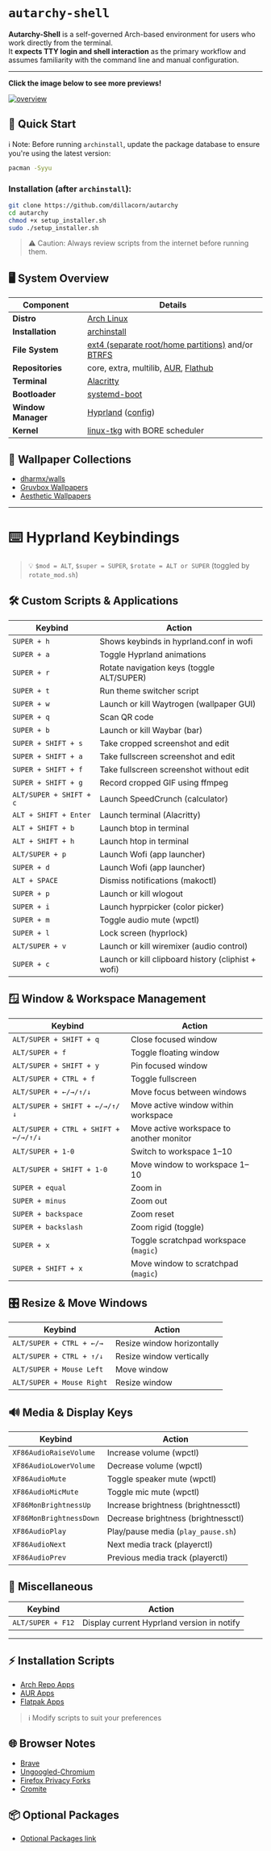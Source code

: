 # `autarchy-shell`

**Autarchy-Shell** is a self-governed Arch-based environment for users who work directly from the terminal.  
It **expects TTY login and shell interaction** as the primary workflow and assumes familiarity with the command line and manual configuration.

---

**Click the image below to see more previews!**

[![overview](https://github.com/dillacorn/autarchy/raw/main/previews/overview.png)](https://github.com/dillacorn/autarchy/tree/main/previews.md)

## 🚀 Quick Start
ℹ️ Note: Before running `archinstall`, update the package database to ensure you're using the latest version:
```bash
pacman -Syyu
```

### Installation (after `archinstall`):
```bash
git clone https://github.com/dillacorn/autarchy
cd autarchy
chmod +x setup_installer.sh
sudo ./setup_installer.sh
```
> ⚠️ Caution: Always review scripts from the internet before running them.

## 🖥️ System Overview

| Component          | Details |
|--------------------|---------|
| **Distro**         | [Arch Linux](https://archlinux.org/) |
| **Installation**   | [archinstall](https://github.com/archlinux/archinstall) |
| **File System**    | [ext4 (separate root/home partitions)](https://man.archlinux.org/man/ext4.5.en) and/or [BTRFS](https://wiki.archlinux.org/title/Btrfs) |
| **Repositories**   | core, extra, multilib, [AUR](https://aur.archlinux.org/), [Flathub](https://flathub.org/) |
| **Terminal**       | [Alacritty](https://github.com/alacritty/alacritty) |
| **Bootloader**     | [systemd-boot](https://man.archlinux.org/man/systemd-boot.7) |
| **Window Manager** | [Hyprland](https://github.com/hyprwm/Hyprland) ([config](https://github.com/dillacorn/autarchy/tree/main/config/hypr)) |
| **Kernel**         | [linux-tkg](https://github.com/Frogging-Family/linux-tkg) with BORE scheduler |

## 🎨 Wallpaper Collections
- [dharmx/walls](https://github.com/dharmx/walls)
- [Gruvbox Wallpapers](https://github.com/AngelJumbo/gruvbox-wallpapers)
- [Aesthetic Wallpapers](https://github.com/D3Ext/aesthetic-wallpapers)

---

# ⌨️ Hyprland Keybindings

> 💡 `$mod = ALT`, `$super = SUPER`, `$rotate = ALT or SUPER` (toggled by `rotate_mod.sh`)

## 🛠️ Custom Scripts & Applications
| Keybind                 | Action                                                  |
|-------------------------|---------------------------------------------------------|
| `SUPER + h`             | Shows keybinds in hyprland.conf in wofi                 |
| `SUPER + a`             | Toggle Hyprland animations                              |
| `SUPER + r`             | Rotate navigation keys (toggle ALT/SUPER)               |
| `SUPER + t`             | Run theme switcher script                               |
| `SUPER + w`             | Launch or kill Waytrogen (wallpaper GUI)                |
| `SUPER + q`             | Scan QR code                                            |
| `SUPER + b`             | Launch or kill Waybar (bar)                             |
| `SUPER + SHIFT + s`     | Take cropped screenshot and edit                        |
| `SUPER + SHIFT + a`     | Take fullscreen screenshot and edit                     |
| `SUPER + SHIFT + f`     | Take fullscreen screenshot without edit                 |
| `SUPER + SHIFT + g`     | Record cropped GIF using ffmpeg                         |
| `ALT/SUPER + SHIFT + c` | Launch SpeedCrunch (calculator)                         |
| `ALT + SHIFT + Enter`   | Launch terminal (Alacritty)                             |
| `ALT + SHIFT + b`       | Launch btop in terminal                                 |
| `ALT + SHIFT + h`       | Launch htop in terminal                                 |
| `ALT/SUPER + p`         | Launch Wofi (app launcher)                              |
| `SUPER + d`             | Launch Wofi (app launcher)                              |
| `ALT + SPACE`           | Dismiss notifications (makoctl)                         |
| `SUPER + p`             | Launch or kill wlogout                                  |
| `SUPER + i`             | Launch hyprpicker (color picker)                        |
| `SUPER + m`             | Toggle audio mute (wpctl)                               |
| `SUPER + l`             | Lock screen (hyprlock)                                  |
| `ALT/SUPER + v`         | Launch or kill wiremixer (audio control)                |
| `SUPER + c`             | Launch or kill clipboard history (cliphist + wofi)      |

## 🪟 Window & Workspace Management
| Keybind                         | Action                                        |
|---------------------------------|-----------------------------------------------|
| `ALT/SUPER + SHIFT + q`         | Close focused window                          |
| `ALT/SUPER + f`                 | Toggle floating window                        |
| `ALT/SUPER + SHIFT + y`         | Pin focused window                            |
| `ALT/SUPER + CTRL + f`          | Toggle fullscreen                             |
| `ALT/SUPER + ←/→/↑/↓`           | Move focus between windows                    |
| `ALT/SUPER + SHIFT + ←/→/↑/↓`   | Move active window within workspace           |
| `ALT/SUPER + CTRL + SHIFT + ←/→/↑/↓` | Move active workspace to another monitor |
| `ALT/SUPER + 1-0`               | Switch to workspace 1–10                      |
| `ALT/SUPER + SHIFT + 1-0`       | Move window to workspace 1–10                 |
| `SUPER + equal`                 | Zoom in                                       |
| `SUPER + minus`                 | Zoom out                                      |
| `SUPER + backspace`             | Zoom reset                                    |
| `SUPER + backslash`             | Zoom rigid (toggle)                           |
| `SUPER + x`                     | Toggle scratchpad workspace (`magic`)         |
| `SUPER + SHIFT + x`             | Move window to scratchpad (`magic`)           |

## 🎛️ Resize & Move Windows
| Keybind                      | Action                        |
|------------------------------|-------------------------------|
| `ALT/SUPER + CTRL + ←/→`     | Resize window horizontally    |
| `ALT/SUPER + CTRL + ↑/↓`     | Resize window vertically      |
| `ALT/SUPER + Mouse Left`     | Move window                   |
| `ALT/SUPER + Mouse Right`    | Resize window                 |

## 🔊 Media & Display Keys
| Keybind                  | Action                                   |
|--------------------------|------------------------------------------|
| `XF86AudioRaiseVolume`   | Increase volume (wpctl)                  |
| `XF86AudioLowerVolume`   | Decrease volume (wpctl)                  |
| `XF86AudioMute`          | Toggle speaker mute (wpctl)              |
| `XF86AudioMicMute`       | Toggle mic mute (wpctl)                  |
| `XF86MonBrightnessUp`    | Increase brightness (brightnessctl)      |
| `XF86MonBrightnessDown`  | Decrease brightness (brightnessctl)      |
| `XF86AudioPlay`          | Play/pause media (`play_pause.sh`)       |
| `XF86AudioNext`          | Next media track (playerctl)             |
| `XF86AudioPrev`          | Previous media track (playerctl)         |

## 🧪 Miscellaneous
| Keybind            | Action                                      |
|--------------------|---------------------------------------------|
| `ALT/SUPER + F12`  | Display current Hyprland version in notify  |

---

## ⚡ Installation Scripts
- [Arch Repo Apps](scripts/install_arch_repo_apps.sh)
- [AUR Apps](scripts/install_aur_repo_apps.sh)  
- [Flatpak Apps](scripts/install_flatpak_apps.sh)

> ℹ️ Modify scripts to suit your preferences

## 🌐 Browser Notes
- [Brave](browser_notes/brave.md)
- [Ungoogled-Chromium](browser_notes/ungoogled-chromium.md)
- [Firefox Privacy Forks](browser_notes/firefox_privacy_focused_forks.md)
- [Cromite](browser_notes/cromite.md)

## 📦 Optional Packages
- [Optional Packages link](extra_notes/optional_packages.md)



